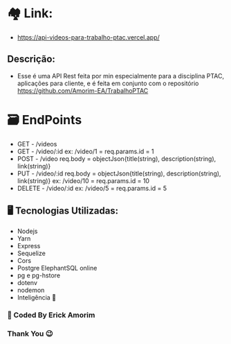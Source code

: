 # 🏘️ Link: 
- https://api-videos-para-trabalho-ptac.vercel.app/

## Descrição:
- Esse é uma API Rest feita por min especialmente para a disciplina PTAC, aplicações para cliente, e é feita em conjunto com o repositório https://github.com/Amorim-EA/TrabalhoPTAC

# 🗃️ EndPoints
- GET - /videos
- GET - /video/:id    ex: /video/1 = req.params.id = 1
- POST - /video     req.body = objectJson{title(string), description(string), link(string)}
- PUT - /video/:id   req.body = objectJson{title(string), description(string), link(string)}  ex: /video/10 = req.params.id = 10
- DELETE - /video/:id   ex: /video/5 = req.params.id = 5

## 🖥️ Tecnologias Utilizadas:
- Nodejs
- Yarn
- Express
- Sequelize
- Cors
- Postgre ElephantSQL online
- pg e pg-hstore
- dotenv
- nodemon
- Inteligência 🧠

### 🧔 Coded By Erick Amorim
### Thank You 😉
